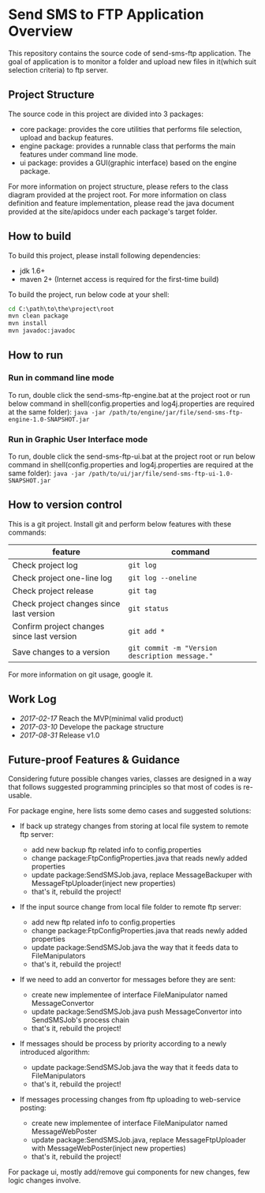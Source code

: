 # Send SMS to FTP Application Overview

This repository contains the source code of send-sms-ftp application. The goal of application is to monitor a folder and upload new files in it(which suit selection criteria) to ftp server.

## Project Structure

The source code in this project are divided into 3 packages:

* core package: provides the core utilities that performs file selection, upload and backup features.
* engine package: provides a runnable class that performs the main features under command line mode.
* ui package: provides a GUI(graphic interface) based on the engine package.

For more information on project structure, please refers to the class diagram provided at the project root. For more information on class definition and feature implementation, please read the java document provided at the site/apidocs under each package's target folder.
 
## How to build

To build this project, please install following dependencies:

* jdk 1.6+
* maven 2+
(Internet access is required for the first-time build)

To build the project, run below code at your shell:
```cmd
cd C:\path\to\the\project\root
mvn clean package
mvn install
mvn javadoc:javadoc
```

## How to run

### Run in command line mode

To run, double click the send-sms-ftp-engine.bat at the project root or run below command in shell(config.properties and log4j.properties are required at the same folder):
`java -jar /path/to/engine/jar/file/send-sms-ftp-engine-1.0-SNAPSHOT.jar`

### Run in Graphic User Interface mode

To run, double click the send-sms-ftp-ui.bat at the project root or run below command in shell(config.properties and log4j.properties are required at the same folder):
`java -jar /path/to/ui/jar/file/send-sms-ftp-ui-1.0-SNAPSHOT.jar`

## How to version control

This is a git project. Install git and perform below features with these commands:

| feature | command |
| ------- | ------- |
| Check project log | `git log` |
| Check project one-line log | `git log --oneline` |
| Check project release | `git tag` |
| Check project changes since last version | `git status` |
| Confirm project changes since last version | `git add *` |
| Save changes to a version | `git commit -m "Version description message."` |

For more information on git usage, google it.

## Work Log

- *2017-02-17* Reach the MVP(minimal valid product)
- *2017-03-10* Develope the package structure
- *2017-08-31* Release v1.0

## Future-proof Features & Guidance

Considering future possible changes varies, classes are designed in a way that follows suggested programming principles so that most of codes is re-usable. 

For package engine, here lists some demo cases and suggested solutions:

* If back up strategy changes from storing at local file system to remote ftp server:
    - add new backup ftp related info to config.properties
    - change package<engine>:FtpConfigProperties.java that reads newly added properties
    - update package<engine>:SendSMSJob.java, replace MessageBackuper with MessageFtpUploader(inject new properties)
    - that's it, rebuild the project!

* If the input source change from local file folder to remote ftp server:
    - add new ftp related info to config.properties
    - change package<engine>:FtpConfigProperties.java that reads newly added properties
    - update package<engine>:SendSMSJob.java the way that it feeds data to FileManipulators
    - that's it, rebuild the project!

* If we need to add an convertor for messages before they are sent:
    - create new implementee of interface FileManipulator named MessageConvertor
    - update package<engine>:SendSMSJob.java push MessageConvertor into SendSMSJob's process chain
    - that's it, rebuild the project!

* If messages should be process by priority according to a newly introduced algorithm:
    - update package<engine>:SendSMSJob.java the way that it feeds data to FileManipulators
    - that's it, rebuild the project!

* If messages processing changes from ftp uploading to web-service posting:
    - create new implementee of interface FileManipulator named MessageWebPoster
    - update package<engine>:SendSMSJob.java, replace MessageFtpUploader with MessageWebPoster(inject new properties)
    - that's it, rebuild the project!
    
For package ui, mostly add/remove gui components for new changes, few logic changes involve.
